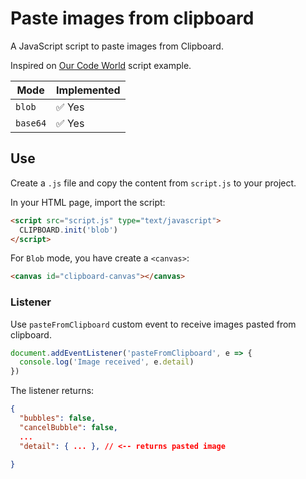 # Paste images from clipboard

A JavaScript script to paste images from Clipboard.

Inspired on [Our Code World](http://ourcodeworld.com/articles/read/491/how-to-retrieve-images-from-the-clipboard-with-javascript-in-the-browser) script example.

| Mode     | Implemented |
| -------- | ----------- |
| `blob`   | ✅ Yes       |
| `base64` | ✅ Yes       |

## Use

Create a `.js` file and copy the content from `script.js` to your project.

In your HTML page, import the script:

```html
<script src="script.js" type="text/javascript">
  CLIPBOARD.init('blob')
</script>
```

For `Blob` mode, you have create a `<canvas>`:

```html
<canvas id="clipboard-canvas"></canvas>
```

### Listener

Use `pasteFromClipboard` custom event to receive images pasted from clipboard.

```js
document.addEventListener('pasteFromClipboard', e => {
  console.log('Image received', e.detail)
})
```

The listener returns:

```json
{
  "bubbles": false,
  "cancelBubble": false,
  ...
  "detail": { ... }, // <-- returns pasted image
  
}
```
